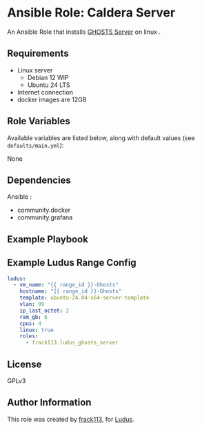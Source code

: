 # Ansible Role: Caldera Server

An Ansible Role that installs [GHOSTS Server](https://github.com/cmu-sei/GHOSTS) on linux .

## Requirements

- Linux server
  - Debian 12 WIP
  - Ubuntu 24 LTS
- Internet connection
- docker images are 12GB

## Role Variables

Available variables are listed below, along with default values (see `defaults/main.yml`):

None

## Dependencies

Ansible :

- community.docker
- community.grafana

## Example Playbook

## Example Ludus Range Config

```yaml
ludus:
  - vm_name: "{{ range_id }}-Ghosts"
    hostname: "{{ range_id }}-Ghosts"
    template: ubuntu-24.04-x64-server-template
    vlan: 99
    ip_last_octet: 2
    ram_gb: 6
    cpus: 4
    linux: true
    roles:
      - frack113.ludus_ghosts_server
```

## License

[//]: # (If you change the License type, be sure to change the actual LICENSE file as well)
GPLv3

## Author Information

This role was created by [frack113](https://github.com/frack113), for [Ludus](https://ludus.cloud/).
